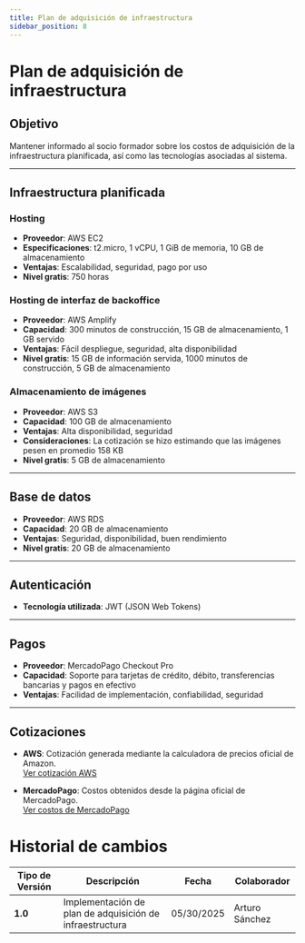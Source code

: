 ```yaml
---
title: Plan de adquisición de infraestructura
sidebar_position: 8
---
```


# Plan de adquisición de infraestructura

## Objetivo

Mantener informado al socio formador sobre los costos de adquisición de la infraestructura planificada, así como las tecnologías asociadas al sistema.

---

## Infraestructura planificada

### Hosting

- **Proveedor**: AWS EC2  
- **Especificaciones**: t2.micro, 1 vCPU, 1 GiB de memoria, 10 GB de almacenamiento  
- **Ventajas**: Escalabilidad, seguridad, pago por uso  
- **Nivel gratis**: 750 horas  

### Hosting de interfaz de backoffice

- **Proveedor**: AWS Amplify  
- **Capacidad**: 300 minutos de construcción, 15 GB de almacenamiento, 1 GB servido  
- **Ventajas**: Fácil despliegue, seguridad, alta disponibilidad  
- **Nivel gratis**: 15 GB de información servida, 1000 minutos de construcción, 5 GB de almacenamiento  

### Almacenamiento de imágenes

- **Proveedor**: AWS S3  
- **Capacidad**: 100 GB de almacenamiento  
- **Ventajas**: Alta disponibilidad, seguridad  
- **Consideraciones**: La cotización se hizo estimando que las imágenes pesen en promedio 158 KB  
- **Nivel gratis**: 5 GB de almacenamiento  

---

## Base de datos

- **Proveedor**: AWS RDS  
- **Capacidad**: 20 GB de almacenamiento  
- **Ventajas**: Seguridad, disponibilidad, buen rendimiento  
- **Nivel gratis**: 20 GB de almacenamiento  

---

## Autenticación

- **Tecnología utilizada**: JWT (JSON Web Tokens)  

---

## Pagos

- **Proveedor**: MercadoPago Checkout Pro  
- **Capacidad**: Soporte para tarjetas de crédito, débito, transferencias bancarias y pagos en efectivo  
- **Ventajas**: Facilidad de implementación, confiabilidad, seguridad  

---

## Cotizaciones

- **AWS**: Cotización generada mediante la calculadora de precios oficial de Amazon.  
  [Ver cotización AWS](https://drive.google.com/file/d/1Ey0RAPLCcacJTQDKdy0Y2XiYEu_3BNdi/view?usp=drive_link)

- **MercadoPago**: Costos obtenidos desde la página oficial de MercadoPago.  
  [Ver costos de MercadoPago](https://www.mercadopago.com.mx/ayuda/33399)


# Historial de cambios

| **Tipo de Versión** | **Descripción**                                             | **Fecha** | **Colaborador**            |
| ------------------- | ----------------------------------------------------------- | --------- | -------------------------- |
| **1.0**             | Implementación de plan de adquisición de infraestructura                         | 05/30/2025 | Arturo Sánchez               |